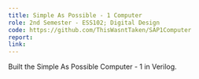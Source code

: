 ```yaml
---
title: Simple As Possible - 1 Computer
role: 2nd Semester - ESS102; Digital Design
code: https://github.com/ThisWasntTaken/SAP1Computer
report:
link:
---
```

Built the <a href="http://drghimire.com.np/simple-as-possible-computer-1-sap1-architecture/" style="text-decoration: none">Simple As Possible Computer - 1</a> in Verilog.